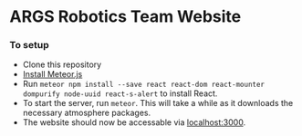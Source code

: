 # ARGS Robotics Team Website

### To setup
* Clone this repository
* [Install Meteor.js](https://www.meteor.com/install)
* Run `meteor npm install --save react react-dom react-mounter dompurify node-uuid react-s-alert` to install React.
* To start the server, run `meteor`. This will take a while as it downloads the necessary atmosphere packages.
* The website should now be accessable via [localhost:3000](http://localhost:3000).

